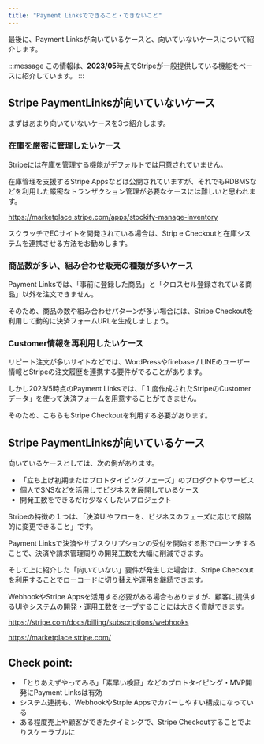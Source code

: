 ```yaml
---
title: "Payment Linksでできること・できないこと"
---
```


最後に、Payment Linksが向いているケースと、向いていないケースについて紹介します。

:::message
この情報は、**2023/05**時点でStripeが一般提供している機能をベースに紹介しています。
:::

## Stripe PaymentLinksが向いていないケース 

まずはあまり向いていないケースを3つ紹介します。


### 在庫を厳密に管理したいケース 
Stripeには在庫を管理する機能がデフォルトでは用意されていません。

在庫管理を支援するStripe Appsなどは公開されていますが、それでもRDBMSなどを利用した厳密なトランザクション管理が必要なケースには難しいと思われます。

https://marketplace.stripe.com/apps/stockify-manage-inventory

スクラッチでECサイトを開発されている場合は、Strip e Checkoutと在庫システムを連携させる方法をお勧めします。

### 商品数が多い、組み合わせ販売の種類が多いケース

Payment Linksでは、「事前に登録した商品」と「クロスセル登録されている商品」以外を注文できません。

そのため、商品の数や組み合わせパターンが多い場合には、Stripe Checkoutを利用して動的に決済フォームURLを生成しましょう。

### Customer情報を再利用したいケース

リピート注文が多いサイトなどでは、WordPressやfirebase / LINEのユーザー情報とStripeの注文履歴を連携する要件がでることがあります。

しかし2023/5時点のPayment Linksでは、「１度作成されたStripeのCustomerデータ」を使って決済フォームを用意することができません。

そのため、こちらもStripe Checkoutを利用する必要があります。

## Stripe PaymentLinksが向いているケース 
向いているケースとしては、次の例があります。

- 「立ち上げ初期またはプロトタイピングフェーズ」のプロダクトやサービス
- 個人でSNSなどを活用してビジネスを展開しているケース
- 開発工数をできるだけ少なくしたいプロジェクト

Stripeの特徴の１つは、「決済UIやフローを、ビジネスのフェーズに応じて段階的に変更できること」です。

Payment Linksで決済やサブスクリプションの受付を開始する形でローンチすることで、決済や請求管理周りの開発工数を大幅に削減できます。

そして上に紹介した「向いていない」要件が発生した場合は、Stripe Checkoutを利用することでローコードに切り替えや運用を継続できます。

WebhookやStripe Appsを活用する必要がある場合もありますが、顧客に提供するUIやシステムの開発・運用工数をセーブすることには大きく貢献できます。

https://stripe.com/docs/billing/subscriptions/webhooks

https://marketplace.stripe.com/

## Check point: 
- 「とりあえずやってみる」「素早い検証」などのプロトタイピング・MVP開発にPayment Linksは有効
- システム連携も、WebhookやStrpie Appsでカバーしやすい構成になっている
- ある程度売上や顧客ができたタイミングで、Stripe Checkoutすることでよりスケーラブルに